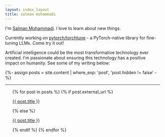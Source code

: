 ```yaml
---
layout: index_layout
title: salman mohammadi
---
```


I'm&nbsp;[Salman Mohammadi](https://www.linkedin.com/in/salman-m-a541a6152/). I love to learn about new things.

Currently working on [pytorch/torchtune](https://github.com/pytorch/torchtune) - a PyTorch-native library for fine-tuning LLMs. Come try it out! 

<!-- {: class="centered-text"} -->

Artificial intelligence could be the most transformative technology ever created. I'm passionate about ensuring this technology has a positive impact on humanity. See some of my writing below:

<!-- {: class="centered-text"} -->

{%- assign posts = site.content | where_exp: 'post', 'post.hidden != false' -%}

<hr class="contrast footer-hr">
  <div class="post-list">
    <ul class="content-listing">
      {% for post in posts %}
        {% if post.external_url %}
            <a class="posting-list" href="{{ post.external_url }}" target="_blank">
              <p class="posting-list">{{ post.title }}</p>
            </a>
          {% else %}    
            <a class="posting-list" href="{{ post.url | prepend: site.baseurl }}"><p class="posting-list">{{ post.title }}</p></a>
        {% endif %}
      {% endfor %}
        <br>
    </ul>
</div>
